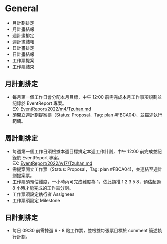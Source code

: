 # General
- 月計劃排定
- 月計畫結報
- 週計畫排定
- 週計畫結報
- 日計畫排定
- 日計畫結報
- 工作票提案
- 工作票結束

## 月計劃排定
- 每月第一個工作日會分配本月目標，中午 12:00 前需完成本月工作事項規劃並記錄於 EventReport 專案。  
EX: [EventReport/2022/m4/Tzuhan.md](https://github.com/CAFECA-IO/EventReport/blob/main/2022/m4/Tzuhan.md)
- 須開立週計劃提案票（Status: Proposal，Tag: plan #FBCA04)，並描述執行範疇。

## 周計劃排定
- 每週第一個工作日須根據本週目標排定本週工作計劃，中午 12:00 前完成並記錄於 EventReport 專案。  
EX: [EventReport/2022/w17/Tzuhan.md](https://github.com/CAFECA-IO/EventReport/blob/main/2022/w17/Tzuhan.md)
- 需提案開立工作票（Status: Proposal，Tag: plan #FBCA04)，並連結至週計劃提案票。
- 工作票須預估難度，一小時內可完成難度為 1，依此類推 1 2 3 5 8，預估超過 8 小時才能完成的工作需分割。
- 工作票須設定執行者 Assignees
- 工作票須設定 Milestone

## 日計劃排定
- 每日 09:30 前需揀選 6 - 8 點工作票，並根據每張票目標於 comment 簡述執行計劃。
